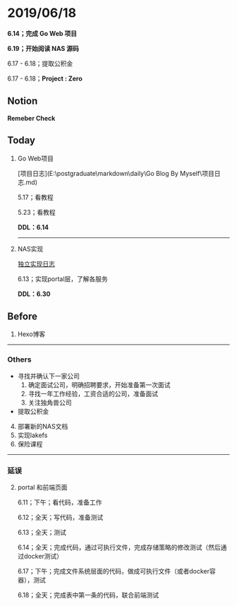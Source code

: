 # 2019/06/18

**6.14；完成 Go Web 项目**

**6.19；开始阅读 NAS 源码**

6.17 - 6.18；提取公积金

6.17 - 6.18；**Project : Zero**

## Notion

**Remeber Check**

## Today

1. Go Web项目

   [项目日志](E:\postgraduate\markdown\daily\Go Blog By Myself\项目日志.md)

   5.17；看教程

   5.23；看教程

   **DDL：6.14**

   ---

2. NAS实现

   [独立实现日志](E:\postgraduate\markdown\daily\lakefs\lakefs独立实现计划.md)

   6.13；实现portal层，了解各服务

   **DDL：6.30**

## Before

1. Hexo博客



---

### Others

- 寻找并确认下一家公司
  1. 确定面试公司，明确招聘要求，开始准备第一次面试
  2. 寻找一年工作经验，工资合适的公司，准备面试
  3. 关注独角兽公司
- 提取公积金 



4. 部署新的NAS文档
6. 实现lakefs
3. 保险课程

---

### 延误

2. portal 和前端页面

   6.11；下午；看代码，准备工作

   6.12；全天；写代码，准备测试
   
   6.13；全天；测试
   
   6.14；全天；完成代码，通过可执行文件，完成存储策略的修改测试（然后通过docker测试）
   
   6.17；下午；完成文件系统层面的代码，做成可执行文件（或者docker容器），测试
   
   6.18；全天；完成表中第一条的代码，联合前端测试